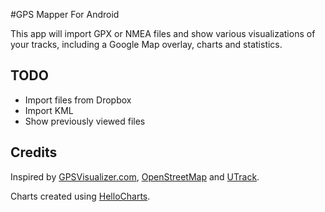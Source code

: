 #GPS Mapper For Android

This app will import GPX or NMEA files and show various visualizations of your tracks, including a Google Map overlay, charts and statistics.
 
## TODO

* Import files from Dropbox
* Import KML
* Show previously viewed files
 
 
## Credits
 
Inspired by [GPSVisualizer.com](http://www.gpsvisualizer.com/), [OpenStreetMap](http://openstreetmap.org) and [UTrack](http://utrack.crempa.net).

Charts created using [HelloCharts](https://github.com/lecho/hellocharts-android). 
